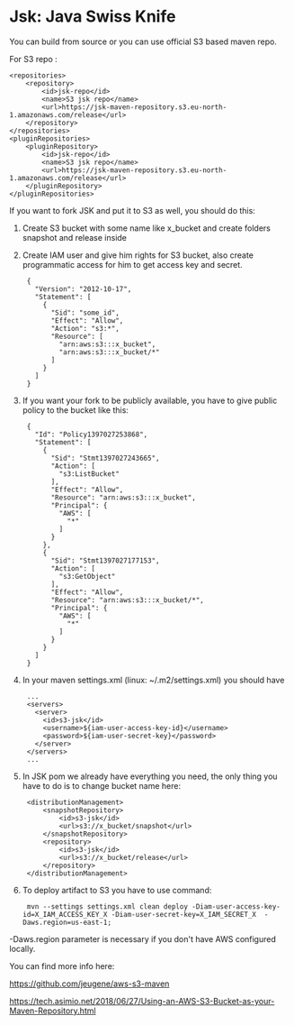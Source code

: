 # Jsk: Java Swiss Knife
You can build from source or you can use official S3 based maven repo.

For S3 repo :

    <repositories>
        <repository>
            <id>jsk-repo</id>
            <name>S3 jsk repo</name>
            <url>https://jsk-maven-repository.s3.eu-north-1.amazonaws.com/release</url>
        </repository>
    </repositories>
    <pluginRepositories>
        <pluginRepository>
            <id>jsk-repo</id>
            <name>S3 jsk repo</name>
            <url>https://jsk-maven-repository.s3.eu-north-1.amazonaws.com/release</url>
        </pluginRepository>
    </pluginRepositories>
    
If you want to fork JSK and put it to S3 as well, you should do this:
1. Create S3 bucket with some name like x_bucket and create folders snapshot and release inside
2. Create IAM user and give him rights for S3 bucket, also create programmatic access for him to get access key and secret.

        {
          "Version": "2012-10-17",
          "Statement": [
            {
              "Sid": "some_id",
              "Effect": "Allow",
              "Action": "s3:*",
              "Resource": [
                "arn:aws:s3:::x_bucket",
                "arn:aws:s3:::x_bucket/*"
              ]
            }
          ]
        }

3. If you want your fork to be publicly available, you have to give public policy to the bucket like this:

        {
          "Id": "Policy1397027253868",
          "Statement": [
            {
              "Sid": "Stmt1397027243665",
              "Action": [
                "s3:ListBucket"
              ],
              "Effect": "Allow",
              "Resource": "arn:aws:s3:::x_bucket",
              "Principal": {
                "AWS": [
                  "*"
                ]
              }
            },
            {
              "Sid": "Stmt1397027177153",
              "Action": [
                "s3:GetObject"
              ],
              "Effect": "Allow",
              "Resource": "arn:aws:s3:::x_bucket/*",
              "Principal": {
                "AWS": [
                  "*"
                ]
              }
            }
          ]
        }

4. In your maven settings.xml (linux: ~/.m2/settings.xml) you should have

        ...
        <servers>
          <server>
            <id>s3-jsk</id>
            <username>${iam-user-access-key-id}</username>
            <password>${iam-user-secret-key}</password>
          </server>
        </servers>
        ...

5. In JSK pom we already have everything you need, the only thing you have to do is to change bucket name here:
        
        <distributionManagement>
            <snapshotRepository>
                <id>s3-jsk</id>
                <url>s3://x_bucket/snapshot</url>
            </snapshotRepository>
            <repository>
                <id>s3-jsk</id>
                <url>s3://x_bucket/release</url>
            </repository>
        </distributionManagement>
        
6. To deploy artifact to S3 you have to use command:
               
        mvn --settings settings.xml clean deploy -Diam-user-access-key-id=X_IAM_ACCESS_KEY_X -Diam-user-secret-key=X_IAM_SECRET_X  -Daws.region=us-east-1;
 
-Daws.region parameter is necessary if you don't have AWS configured locally.

You can find more info here:

https://github.com/jeugene/aws-s3-maven

https://tech.asimio.net/2018/06/27/Using-an-AWS-S3-Bucket-as-your-Maven-Repository.html